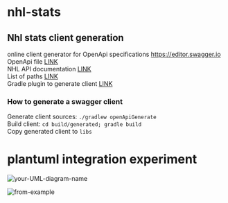 # nhl-stats

## Nhl stats client generation
online client generator for OpenApi specifications https://editor.swagger.io  
OpenApi file [LINK](https://github.com/erunion/sport-api-specifications/blob/master/nhl/nhl.yaml)  
NHL API documentation [LINK](https://gitlab.com/dword4/nhlapi/tree/master/)  
List of paths [LINK](https://github.com/erunion/sport-api-specifications/tree/master/nhl)  
Gradle plugin to generate client [LINK](https://github.com/OpenAPITools/openapi-generator/tree/master/modules/openapi-generator-gradle-plugin)

### How to generate a swagger client 
Generate client sources: `./gradlew openApiGenerate`  
Build client: `cd build/generated; gradle build`  
Copy generated client to `libs`  

# plantuml integration experiment
![your-UML-diagram-name](http://www.plantuml.com/plantuml/proxy?cache=no&src=https://raw.githubusercontent.com/amartyushov/nhl-stats/master/docs/experiment.iuml)

![from-example](http://www.plantuml.com/plantuml/proxy?cache=no&src=https://raw.githubusercontent.com/jonashackt/plantuml-markdown/master/example-uml.iuml)
